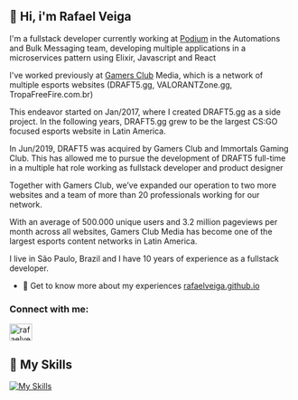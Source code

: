 ## 👋 Hi, i'm Rafael Veiga

I'm a fullstack developer currently working at [Podium](https://www.podium.com/) in the Automations and Bulk Messaging team, developing multiple applications in a microservices pattern using Elixir, Javascript and React

I've worked previously at [Gamers Club](https://gamersclub.com.br/) Media, which is a network of multiple esports websites (DRAFT5.gg, VALORANTZone.gg, TropaFreeFire.com.br)

This endeavor started on Jan/2017, where I created DRAFT5.gg as a side project. In the following years, DRAFT5.gg grew to be the largest CS:GO focused esports website in Latin America.

In Jun/2019, DRAFT5 was acquired by Gamers Club and Immortals Gaming Club. This has allowed me to pursue the development of DRAFT5 full-time in a multiple hat role working as fullstack developer and product designer

Together with Gamers Club, we’ve expanded our operation to two more websites and a team of more than 20 professionals working for our network.

With an average of 500.000 unique users and 3.2 million pageviews per month across all websites, Gamers Club Media has become one of the largest esports content networks in Latin America.

I live in São Paulo, Brazil and I have 10 years of experience as a fullstack developer.

- 📄 Get to know more about my experiences [rafaelveiga.github.io](rafaelveiga.github.io)

<h3 align="left">Connect with me:</h3>
<p align="left">
<a href="https://linkedin.com/in/rafaelveiga1" target="blank"><img align="center" src="https://raw.githubusercontent.com/rahuldkjain/github-profile-readme-generator/master/src/images/icons/Social/linked-in-alt.svg" alt="rafaelveiga1" height="30" width="40" /></a>
</p>

## 🧩 My Skills

[![My Skills](https://skillicons.dev/icons?i=html,css,javascript,typescript,react,styledcomponents,sass,figma,git,aws,docker,express,nextjs,nodejs,redis,tailwind&perline=4)](https://skillicons.dev)
